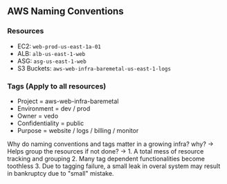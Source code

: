 ## AWS Naming Conventions

### Resources
- EC2: `web-prod-us-east-1a-01`
- ALB: `alb-us-east-1-web`
- ASG: `asg-us-east-1-web`
- S3 Buckets: `aws-web-infra-baremetal-us-east-1-logs`

### Tags (Apply to all resources)
- Project = aws-web-infra-baremetal
- Environment = dev / prod
- Owner = vedo
- Confidentiality = public
- Purpose = website / logs / billing / monitor

Why do naming conventions and tags matter in a growing infra?
why? -> Helps group the resources
if not done? -> 1. A total mess of resource tracking and grouping
                2. Many tag dependent functionalities become toothless
                3. Due to tagging failure, a small leak in overal system may result in bankruptcy due to "small" mistake.

